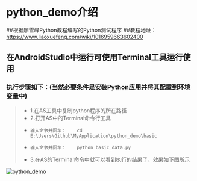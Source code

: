 # python_demo介绍
##根据廖雪峰Python教程编写的Python测试程序
##教程地址：https://www.liaoxuefeng.com/wiki/1016959663602400
## 在AndroidStudio中运行可使用Terminal工具运行使用

### 执行步骤如下：(当然必要条件是安装Python应用并将其配置到环境变量中)
> * 1.在AS工具中复制python程序的所在路径
> * 2.打开AS中的Terminal命令行工具
> *     输入命令并回车：    cd E:\Users\Github\MyApplication\python_demo\basic
> *     输入命令并回车：    python basic_data.py
> * 3.在AS的Terminal命令中就可以看到执行的结果了，效果如下图所示

![python_demo](https://raw.github.com/yueyue10/MyApplication/master/doc/pic_python.png)

